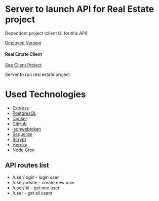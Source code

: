 # Server to launch API for Real Estate project

Dependent project (client UI for this API)

[Deployed Version](https://shielded-journey-92023.herokuapp.com/)

#### Real Estate Client

[See Client Project](https://github.com/jkarelins/real-estate-site)

Server to run real estate project

# Used Technologies

- [Express](https://expressjs.com/)
- [PostgresQL](https://www.postgresql.org/)
- [Docker](https://www.docker.com/)
- [GitHub](http://github.com)
- [jsonwebtoken](https://www.npmjs.com/package/jsonwebtoken)
- [Sequelize](https://sequelize.org/)
- [Bcrypt](https://www.npmjs.com/package/bcrypt)
- [Heroku](https://heroku.com)
- [Node Cron](https://www.npmjs.com/package/node-cron)

## API routes list

- /user/login - login user
- /user/create - create new user
- /user/:id - get one user
- /user - get all users
